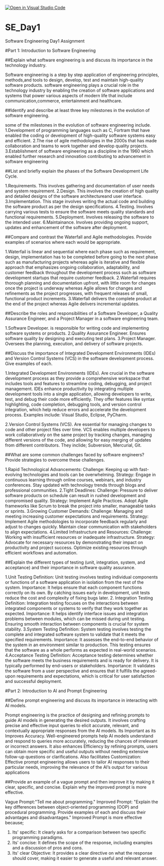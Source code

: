 [![Open in Visual Studio Code](https://classroom.github.com/assets/open-in-vscode-2e0aaae1b6195c2367325f4f02e2d04e9abb55f0b24a779b69b11b9e10269abc.svg)](https://classroom.github.com/online_ide?assignment_repo_id=15568220&assignment_repo_type=AssignmentRepo)
# SE_Day1
Software Engineering Day1 Assignment

#Part 1: Introduction to Software Engineering

##Explain what software engineering is and discuss its importance in the technology industry.

Software engineering is a step by step application of engineering principles, methods,and tools to design, develop, test and maintain high-quality software products.
software engineering plays a crucial role in the technology industry by enabling the creation of software applications and systems that power various aspects of modern life that include communication,commerce, entertainment and healthcare.


##Identify and describe at least three key milestones in the evolution of software engineering.

some of the milestones in the evolution of software engineering include.
  1.Development of programming languages such as C, Fortram that have enabled the coding or development of high-quality software systems easy and efficient.
  2.The rise of agile methodologies in the 2000s that has made collaboration and teams to work together and develop quality projects.
  3.Establishment of software engineering as a discipline in the 1960 which enabled further research and innovation contributing to advancement in software engineering


##List and briefly explain the phases of the Software Development Life Cycle.

  1.Requirements. This involves gathering and documentation of user needs and system requirement.
  2.Design. This involves the creation of high quality and detailed designs of the software architectureand user interface.
  3.Implementation. This stage involves writing the actual code and building the software product as per the design specifications.
  4.Testing. Involves carrying various tests to ensure the software meets quality standards and functional requirements.
  5.Deployment. Involves releasing the software to the intended user.
  6.Maintainance. Involves providing ongoing support, updates and enhancement of the software after deployment.
  

##Compare and contrast the Waterfall and Agile methodologies. Provide examples of scenarios where each would be appropriate.

  1.Waterfail is linear and sequential where each phase such as requirement, design, implementation has to be completed before going to the next phase such as manufacturing projects whereas agile is iterative and flexible approach that emphasizes ongoing collaboration, adaptability, and customer feedback throughout the development process such as software development startups that require customer feedback.
  2.Waterfall requires thorough planning and documentation upfront, with little room for changes once the project is underway whereas Agile allows for changes and refinements as the project progresses, with frequent releases of small, functional product increments.
  3.Waterfall delivers the complete product at the end of the project whereas Agile delivers incremental updates. 

##Describe the roles and responsibilities of a Software Developer, a Quality Assurance Engineer, and a Project Manager in a software engineering team.

  1.Software Developer. is responsible for writing code and implementing software systems or products.
  2.Quality Assurance Engineer. Ensures software quality by designing and executing test plans.
  3.Project Manager. Oversees the planning, execution, and delivery of software projects.



##Discuss the importance of Integrated Development Environments (IDEs) and Version Control Systems (VCS) in the software development process. Give examples of each.
 
  1.Integrated Development Environments (IDEs). Are crucial in the software development process as they provide a comprehensive workspace that includes tools and features to streamline coding, debugging, and project management. IDEs enhance productivity by integrating multiple development tools into a single application, allowing developers to write, test, and debug their code more efficiently. They offer features like syntax highlighting, code completion, debugging tools, and version control integration, which help reduce errors and accelerate the development process. Examples include: Visual Studio, Eclipse, PyCharm.

  2.Version Control Systems (VCS). Are essential for managing changes to code and other project files over time. VCS enables multiple developers to work collaboratively on the same project by tracking changes, managing different versions of the code, and allowing for easy merging of updates from different contributors. They inclide; Subversion, Mercurial, Git.

##What are some common challenges faced by software engineers? Provide strategies to overcome these challenges.
  
  1.Rapid Technological Advancements:
    Challenge: Keeping up with fast-evolving technologies and tools can be overwhelming.
    Strategy: Engage in continuous learning through online courses, webinars, and industry conferences. Stay updated with technology trends through blogs and professional communities.
  2.Tight Deadlines: 
    Challenge: Pressure to deliver software products on schedule can result in rushed development and compromised quality.
    Strategy: Implement Agile Practices. Adopt Agile frameworks like Scrum to break the project into smaller, manageable tasks or sprints.
  3.Growing Customer Demands:
    Challenge: Managing and meeting increasing customer expectations and requirements.
    Strategy: Implement Agile methodologies to incorporate feedback regularly and adjust to changes quickly. Maintain clear communication with stakeholders to align expectations.
  4.Limited Infrastructure and Resources:
    Challenge: Working with insufficient resources or inadequate infrastructure.
    Strategy: Advocate for necessary resources by demonstrating their impact on productivity and project success. Optimize existing resources through efficient workflows and automation.


##Explain the different types of testing (unit, integration, system, and acceptance) and their importance in software quality assurance.
  
  1.Unit Testing
    Definition: Unit testing involves testing individual components or functions of a software application in isolation from the rest of the system.
    Importance: It helps ensure that each component functions correctly on its own. By catching issues early in development, unit tests reduce the cost and complexity of fixing bugs later.
  2. Integration Testing
    Definition: Integration testing focuses on the interactions between integrated components or systems to verify that they work together as expected.
    Importance: It helps identify interface issues and integration problems between modules, which can be missed during unit testing. Ensuring smooth interaction between components is crucial for system stability.
  3.System Testing
    Definition: System testing involves testing the complete and integrated software system to validate that it meets the specified requirements.
    Importance: It assesses the end-to-end behavior of the system in an environment similar to production. This testing ensures that the software as a whole performs as expected in real-world scenarios.
  4.Acceptance Testing
    Definition: Acceptance testing determines whether the software meets the business requirements and is ready for delivery. It is typically performed by end-users or stakeholders.
    Importance: It validates the software from a user perspective and ensures that it fulfills the agreed-upon requirements and expectations, which is critical for user satisfaction and successful deployment.

#Part 2: Introduction to AI and Prompt Engineering


##Define prompt engineering and discuss its importance in interacting with AI models.

  Prompt engineering is the practice of designing and refining prompts to guide AI models in generating the desired outputs. It involves crafting precise and effective input queries to elicit accurate, relevant, and  contextually appropriate responses from the AI models.
  Its Important as its Improves Accuracy. Well-engineered prompts help AI models understand and respond to queries more accurately, reducing the chances of irrelevant or incorrect answers.
  It also enhances Efficiency by refining prompts, users can obtain more specific and useful outputs without needing extensive follow-up questions or clarifications.
  Also facilitates Customization: Effective prompt engineering allows users to tailor AI responses to their particular needs, improving the relevance of the AI’s output for various applications 
   

##Provide an example of a vague prompt and then improve it by making it clear, specific, and concise. Explain why the improved prompt is more effective.

Vague Prompt:"Tell me about programming."
Improved Prompt: "Explain the key differences between object-oriented programming (OOP) and procedural programming. Provide examples of each and discuss their advantages and disadvantages."
Improved Prompt is more effective because;
  1. Its' specific: It clearly asks for a comparison between two specific programming paradigms.
  2. Its' concise: It defines the scope of the response, including examples and a discussion of pros and cons.
  3. Its' clear Objective: It provides a clear directive on what the response should cover, making it easier to generate a useful and relevant answer.
